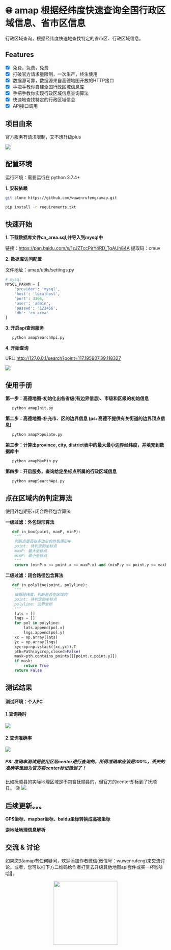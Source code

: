 # 🌐 amap 根据经纬度快速查询全国行政区域信息、省市区信息
行政区域查询，根据经纬度快速地查找特定的省市区、行政区域信息。

## Features
- [x] 免费，免费，免费
- [x] 打破官方请求量限制，一次生产，终生使用
- [x] 数据源可靠，数据源来自高德地图开放的HTTP接口
- [x] 手把手教你自建全国行政区域信息库
- [x] 手把手教你实现行政区域信息查询算法
- [x] 快速地查找特定的行政区域信息
- [x] APi接口调用

## 项目由来
官方服务有请求限制，又不想升级plus

![](https://raw.githubusercontent.com/wuwenrufeng/amap/master/docs/gaode1.png)

## 配置环境
运行环境：需要运行在 python 3.7.4+ 

**1. 安装依赖**
```bash
git clone https://github.com/wuwenrufeng/amap.git

pip install -r requirements.txt
```
## 快速开始
**1. 下载数据库文件cn_area.sql,并导入到mysql中**

链接：https://pan.baidu.com/s/1zJZTccPjrY4RD_TgAUh84A 
提取码：cmuv 

**2. 数据库访问配置**

文件地址：amap/utils/settings.py

```python
# mysql
MYSQL_PARAM = {
    'provider': 'mysql',
    'host': 'localhost',
    'port': 3306,
    'user': 'admin',
    'passwd': '123456',
    'db': 'cn_area'
}
```
**3. 开启api查询服务**
```python
   python amapSearchApi.py
```
**4. 开始查询**

URL: http://127.0.0.1/search?point=117.195907,39.118327

![](https://raw.githubusercontent.com/wuwenrufeng/amap/master/docs/api.png)
## 使用手册
**第一步：高德地图-初始化出各省级(有边界信息)、市级和区级的初始信息**
```python
   python amapInit.py
```

**第二步：高德地图-补充市、区的边界信息 (ps: 高德不提供有关街道的边界顶点信息)**
```python
   python amapPopulate.py
```

**第三步：计算出province, city, district表中的最大最小边界经纬度，并填充到数据库中**
```python
   python amapMaxMin.py
```

**第四步：开启服务，查询给定坐标点所属的行政区域信息**
```python
   python amapSearchApi.py
```
## 点在区域内的判定算法
使用外包矩形+闭合路径包含算法

**一级过滤：外包矩形算法**
```python
   def in_box(point, maxP, minP):
    """
    判断点是否在多边形的外包矩形中 
    point: 待判定的坐标点 
    maxP: 最大坐标点 
    minP: 最小坐标点 
    """
    return (minP.x <= point.x <= maxP.x) and (minP.y <= point.y <= maxP.y)
```

**二级过滤：闭合路径包含算法**
```python
   def in_polyline(point, polyline):
    """
    根据经纬度，判断是否在区域内 
    point: 待判定的坐标点 
    polyline: 边界坐标
    """
    lats = []
    lngs = []
    for pol in polyline:
        lats.append(pol.x)
        lngs.append(pol.y)
    xc = np.array(lats)
    yc = np.array(lngs)
    xycrop=np.vstack((xc,yc)).T
    pth=Path(xycrop,closed=False)
    mask=pth.contains_points([[point.x,point.y]])
    if mask:
        return True
    return False
```

## 测试结果
#### 测试环境：个人PC
#### 1.查询耗时

![](https://raw.githubusercontent.com/wuwenrufeng/amap/master/docs/time.png)

#### 2.查询准确率
![](https://raw.githubusercontent.com/wuwenrufeng/amap/master/docs/test.png)

##### PS: 准确率测试是使用区级center进行查询的，所得准确率应该是100%，丢失的准确率是因为官方将center标记错误了！
比如抚顺县的实际地理区域是不包含抚顺县的，但官方的center却标到了抚顺县。
😜
![](https://raw.githubusercontent.com/wuwenrufeng/amap/master/docs/fushun.png)

## 后续更新。。。

**GPS坐标、mapbar坐标、baidu坐标转换成高德坐标**

**逆地址地理信息解析**

## 交流 & 讨论

如果您对amap有任何疑问，欢迎添加作者微信(微信号：wuwenrufeng)来交流讨论。或者，您可以扫下方二维码给作者打赏去升级其他地图api套件或买一杯咖啡哈🥰。

<p align="center">
    <img src="https://raw.githubusercontent.com/wuwenrufeng/amap/master/docs/chat.jpg?raw=true" height="200" width="200">
</p>
